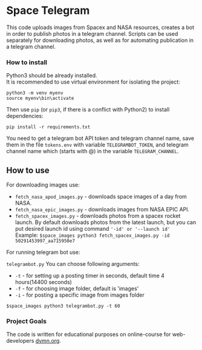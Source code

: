# Space Telegram
This code uploads images from Spacex and NASA resources, creates a bot in order to publish photos in a telegram channel. Scripts can be used separately for downloading photos, as well as for automating publication in a telegram channel.

### How to install

Python3 should be already installed.    
It is recommended to use virtual environment for isolating the project:  
```
python3 -m venv myenv
source myenv\bin\activate
```

Then use `pip` (or `pip3`, if there is a conflict with Python2) to install dependencies:  
```
pip install -r requirements.txt
```
You need to get a telegram bot API token and telegram channel name, save them in the file `tokens.env` with variable `TELEGRAMBOT_TOKEN`, and telegram channel name which (starts with @) in the variable `TELEGRAM_CHANNEL`.


## How to use
For downloading images use:
- `fetch_nasa_apod_images.py` - downloads space images of a day from NASA.
- `fetch_nasa_epic_images.py` - downloads images from NASA EPIC API.  
- `fetch_spacex_images.py` - downloads photos from a spacex rocket launch. By default downloads photos from the latest launch, but you can put desired  launch id using command `'-id' or '--launch id'`  
 Example: `$space_images python3 fetch_spacex_images.py -id 50291453997_aa715950e7`
 
For running telegram bot use:  

`telegrambot.py` You can choose following arguments:  

- `-t` - for setting up a posting timer in seconds, default time 4 hours(14400 seconds)  
- `-f` - for choosing image folder, default is 'images'   
- `-i` - for posting a specific image from images folder   
```
$space_images python3 telegrambot.py -t 60
```


### Project Goals

The code is written for educational purposes on online-course for web-developers [dvmn.org](https://dvmn.org/).
